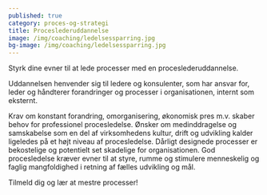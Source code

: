 ```yaml
---
published: true
category: proces-og-strategi
title: Proceslederuddannelse
image: /img/coaching/ledelsessparring.jpg
bg-image: /img/coaching/ledelsessparring.jpg
---
```


Styrk dine evner til at lede processer med en proceslederuddannelse.

Uddannelsen henvender sig til ledere og konsulenter, som har ansvar for, leder og håndterer forandringer og processer i organisationen, internt som eksternt.

Krav om konstant forandring, omorganisering, økonomisk pres m.v. skaber behov for professionel procesledelse. Ønsker om medinddragelse og samskabelse som en del af virksomhedens kultur, drift og udvikling kalder ligeledes på et højt niveau af procesledelse. Dårligt designede processer er bekostelige og potentielt set skadelige for organisationen. God procesledelse kræver evner til at styre, rumme og stimulere menneskelig og faglig mangfoldighed i retning af fælles udvikling og mål.

Tilmeld dig og lær at mestre processer!